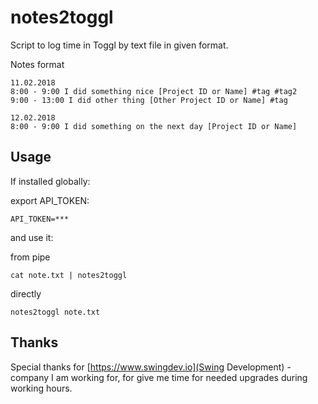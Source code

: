 # notes2toggl
Script to log time in Toggl by text file in given format.

Notes format
```
11.02.2018
8:00 - 9:00 I did something nice [Project ID or Name] #tag #tag2
9:00 - 13:00 I did other thing [Other Project ID or Name] #tag

12.02.2018
8:00 - 9:00 I did something on the next day [Project ID or Name]
```

## Usage
If installed globally:

export API_TOKEN:
```
API_TOKEN=***
```
and use it:

from pipe
```
cat note.txt | notes2toggl
```

directly
```
notes2toggl note.txt
```

## Thanks
Special thanks for [https://www.swingdev.io](Swing Development) - company I am working for, for give me time for needed upgrades during working hours.
